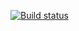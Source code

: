 [![Build status](https://ci.appveyor.com/api/projects/status/hcf4cer055ci7b2v?svg=true)](https://ci.appveyor.com/project/MashaRodionova/cardapplication)